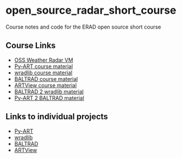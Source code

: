 open_source_radar_short_course
==============================

Course notes and code for the ERAD open source short course

Course Links
------------

* [OSS Weather Radar VM](https://github.com/jjhelmus/oss_weather_radar_vm)
* [Py-ART course material](https://github.com/EVS-ATMOS/pyart_short_course)
* [wradlib course material](https://bitbucket.org/heisterm/wradlib_short_course)
* [BALTRAD course material](https://github.com/DanielMichelson/baltrad_short_course)
* [ARTView course material](https://github.com/gamaanderson/artview_course)
* [BALTRAD 2 wradlib material](https://github.com/heistermann/baltrad2wradlib)
* [Py-ART 2 BALTRAD material](https://github.com/jjhelmus/pyart2baltrad)

Links to individual projects
----------------------------
* [Py-ART](http://arm-doe.github.io/pyart/)
* [wradlib](http://arm-doe.github.io/pyart/)
* [BALTRAD](http://baltrad.eu/)
* [ARTView](http://github.com/nguy/artview/)
